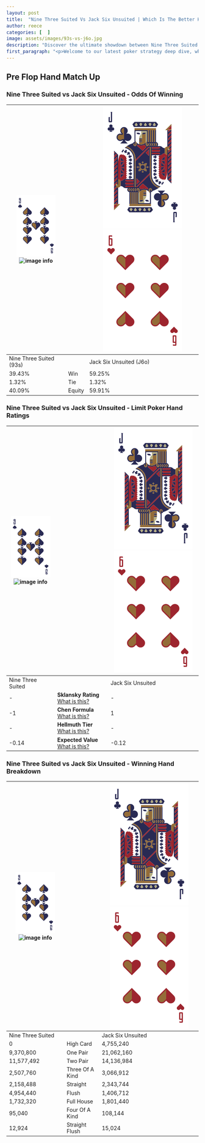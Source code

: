 ```yaml
---
layout: post
title:  "Nine Three Suited Vs Jack Six Unsuited | Which Is The Better Hand In Poker? A Complete Guide"
author: reece
categories: [  ]
image: assets/images/93s-vs-j6o.jpg
description: "Discover the ultimate showdown between Nine Three Suited and Jack Six Unsuited in poker! Uncover the odds, strategies, and scenarios where one hand triumphs over the other. Get ready to up your poker game with this thrilling analysis."
first_paragraph: "<p>Welcome to our latest poker strategy deep dive, where we're pitting two distinct hands against each other in a high-stakes showdown: Nine Three Suited vs Jack Six Unsuited.</p><p>In the dynamic world of poker, every decision counts, and knowing which hand holds the upper hand is key to your success at the table.</p><p>In this article, we'll dissect these two hands, explore the scenarios where one dominates the other, and equip you with the knowledge to make strategic choices that can tip the odds in your favor.</p><p>Get ready to unravel the intriguing dynamics of these poker hands and elevate your game to new heights.</p>"
---
```




[comment]: # (sp0)

## Pre Flop Hand Match Up

<div class="table hand-ratings" markdown="1"> 



### Nine Three Suited vs Jack Six Unsuited - Odds Of Winning


    
| ![image info](assets/images/hand1/9.png) ![image info](assets/images/hand1/3s.png) |  | ![image info](assets/images/hand2/J.png) ![image info](assets/images/hand2/6o.png) |
| -------- | -------- | -------- |
| Nine Three Suited (93s) |  | Jack Six Unsuited (J6o) |
| 39.43% | Win | 59.25% |
| 1.32% | Tie | 1.32% |
| 40.09% | Equity | 59.91% |




[comment]: # (sp1)



### Nine Three Suited vs Jack Six Unsuited - Limit Poker Hand Ratings


    
| ![image info](assets/images/hand1/9.png) ![image info](assets/images/hand1/3s.png) |  | ![image info](assets/images/hand2/J.png) ![image info](assets/images/hand2/6o.png) |
| -------- | -------- | -------- |
| Nine Three Suited |  | Jack Six Unsuited |
| - | **Sklansky Rating** [What is this?](/sklansky-rating-explained) | - |
| -1 | **Chen Formula** [What is this?](/chen-formula-explained) | 1 |
| - | **Hellmuth Tier** [What is this?](/Hellmuth-tier-explained) | - |
| -0.14 | **Expected Value** [What is this?](/expected-value-explained) | -0.12 |




[comment]: # (sp2)



### Nine Three Suited vs Jack Six Unsuited - Winning Hand Breakdown


    
| ![image info](assets/images/hand1/9.png) ![image info](assets/images/hand1/3s.png) |  | ![image info](assets/images/hand2/J.png) ![image info](assets/images/hand2/6o.png) |
| -------- | -------- | -------- |
| Nine Three Suited |  | Jack Six Unsuited |
| 0 | High Card | 4,755,240 |
| 9,370,800 | One Pair | 21,062,160 |
| 11,577,492 | Two Pair | 14,136,984 |
| 2,507,760 | Three Of A Kind | 3,066,912 |
| 2,158,488 | Straight | 2,343,744 |
| 4,954,440 | Flush | 1,406,712 |
| 1,732,320 | Full House | 1,801,440 |
| 95,040 | Four Of A Kind | 108,144 |
| 12,924 | Straight Flush | 15,024 |




[comment]: # (sp3)



</div>

[comment]: # (sp4)



[comment]: # (sp5)

